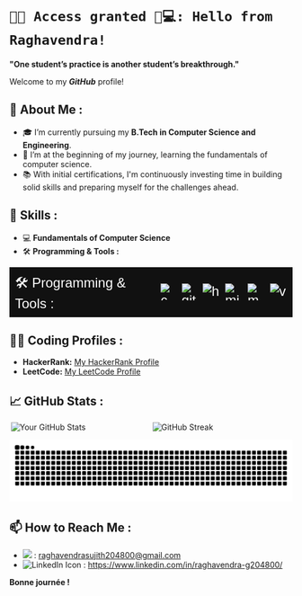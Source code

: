# `🔐✅ Access granted 🤖💻: Hello from Raghavendra!`

**"One student’s practice is another student’s breakthrough."**

Welcome to my ***GitHub*** profile!

## 🚀 About Me :

- 🎓 I’m currently pursuing my **B.Tech in Computer Science and Engineering**.
- 🌱 I’m at the beginning of my journey, learning the fundamentals of computer science.
- 📚 With initial certifications, I'm continuously investing time in building solid skills and preparing myself for the challenges ahead.

## 💼 Skills : 

- 💻 **Fundamentals of Computer Science**
- 🛠 **Programming & Tools :**<!DOCTYPE html>
<html lang="en">
<head>
  <meta charset="UTF-8">
  <title>Programming & Tools</title>
  <style>
    .tools-container {
      display: flex;
      align-items: center;
      gap: 10px;
      font-size: 24px;
      color: white;
      background-color: #111; /* Optional background for better visibility */
      padding: 10px;
      font-family: Arial, sans-serif;
    }
    .tools-container img {
      width: 30px;
      height: 30px;
    }
  </style>
</head>
<body>

  <div class="tools-container">
    <span>🛠 Programming & Tools :</span>
    <img src="https://skillicons.dev/icons?i=c" alt="c"/>
    <img src="https://skillicons.dev/icons?i=git" alt="git"/>
    <img src="https://skillicons.dev/icons?i=html" alt="html"/>
    <img src="https://img.icons8.com/fluency/240/microsoft-365.png" alt="microsoft-365"/>
    <img src="https://skillicons.dev/icons?i=mysql" alt="mysql"/>
    <img src="https://skillicons.dev/icons?i=vscode" alt="vscode"/>
  </div>

</body>
</html>







## 🧑‍💻 Coding Profiles :

- **HackerRank:** [My HackerRank Profile](https://www.hackerrank.com/profile/sasly204800)
- **LeetCode:** [My LeetCode Profile](https://leetcode.com/u/sasly204800/)

## 📈 GitHub Stats :

<div style="display: flex; justify-content: space-around; width: 100%;">
  <img src="https://github-readme-stats.vercel.app/api?username=sasly2048&show_icons=true&theme=radical&card_width=450" alt="Your GitHub Stats" style="width: 49%;" />
  <img src="https://streak-stats.demolab.com/?user=sasly2048&theme=dark&card_width=450" alt="GitHub Streak" style="width: 49%;" />
</div>

<p align="center">
  <img src="https://raw.githubusercontent.com/sasly2048/sasly2048/output/github-contribution-grid-snake.svg" alt="snake" />
</p>

## 📫 How to Reach Me :

- <img src="https://skillicons.dev/icons?i=gmail" width="20" /> : raghavendrasujith204800@gmail.com
- <img src="https://skillicons.dev/icons?i=linkedin" width="20" alt="LinkedIn Icon" /> : https://www.linkedin.com/in/raghavendra-g204800/


**Bonne journée !**
